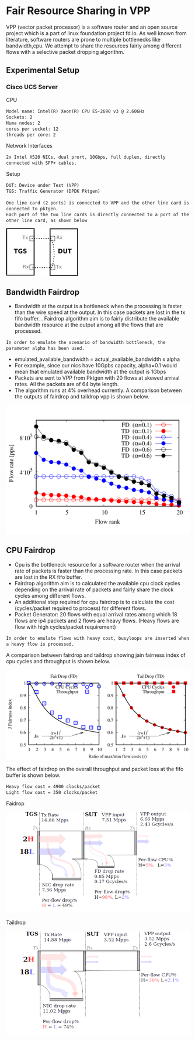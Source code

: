 # Fair Resource Sharing in VPP

VPP (vector packet processor) is a software router and an open source project which is a part of linux foundation project fd.io. As well known from literature, software routers are prone to multiple bottlenecks like bandwidth,cpu. We attempt to share the resources fairly among different flows with a selective packet dropping algorithm.

## Experimental Setup

### Cisco UCS Server
CPU
```
Model name: Intel(R) Xeon(R) CPU E5-2690 v3 @ 2.60GHz
Sockets: 2
Numa nodes: 2
cores per socket: 12
threads per core: 2

```
Network Interfaces
```
2x Intel X520 NICs, dual prort, 10Gbps, full duplex, directly connected with SFP+ cables.
```

Setup
```
DUT: Device under Test (VPP)
TGS: Traffic Generator (DPDK Pktgen)

One line card (2 ports) is connected to VPP and the other line card is connected to pktgen. 
Each port of the two line cards is directly connected to a port of the other line card, as shown below
```
![alt text](https://raw.githubusercontent.com/vamsiDT/fairdrop-results/master/plots/testbed.png)


## Bandwidth Fairdrop

* Bandwidth at the output is a bottleneck when the processing is faster than the wire speed at the output. In this case packets are lost in the tx fifo buffer. 
. Fairdrop algorithm aim is to fairly distribute the available bandwidth resource at the output among all the flows that are processed.

```
In order to emulate the scenario of bandwidth bottleneck, the parameter alpha has been used.
```
* emulated_available_bandwidth = actual_available_bandwidth x alpha
* For example, since our nics have 10Gpbs capacity, alpha=0.1 would mean that emulated available bandwidth at the output is 1Gbps
* Packets are sent to VPP from Pktgen with 20 flows at skewed arrival rates. All the packets are of 64 byte length.
* The algorithm runs at 4% overhead currently.
A comparison between the outputs of fairdrop and taildrop vpp is shown below.

![alt text](https://raw.githubusercontent.com/vamsiDT/fairdrop-results/master/plots/bandwidthexp.png)

## CPU Fairdrop

* Cpu is the bottleneck resource for a software router when the arrival rate of packets is faster than the processing rate. In this case packets are lost in the RX fifo buffer.
* Fairdrop algorithm aim is to calculated the available cpu clock cycles depending on the arrival rate of packets and fairly share the clock cycles among different flows.
* An additional step required for cpu fairdrop is to calculate the cost (cycles/packet required to process) for different flows.
* Packet Generator: 20 flows with equal arrival rates among which 18 flows are ip4 packets and 2 flows are heavy flows. (Heavy flows are flow with high cycles/packet requirement)

```
In order to emulate flows with heavy cost, busyloops are inserted when a heavy flow is processed.
```

A comparison between fairdrop and taildrop showing jain fairness index of cpu cycles and throughput is shown below.

![alt text](https://raw.githubusercontent.com/vamsiDT/fairdrop-results/master/plots/j_index.png)


The effect of fairdrop on the overall throughput and packet loss at the fifo buffer is shown below.
```
Heavy flow cost = 4900 clocks/packet
Light flow cost = 350 clocks/packet
```

Faidrop

![alt text](https://raw.githubusercontent.com/vamsiDT/fairdrop-results/master/plots/sankey_fairdrop.png)

Taildrop

![alt text](https://raw.githubusercontent.com/vamsiDT/fairdrop-results/master/plots/sankey_taildrop.png)
